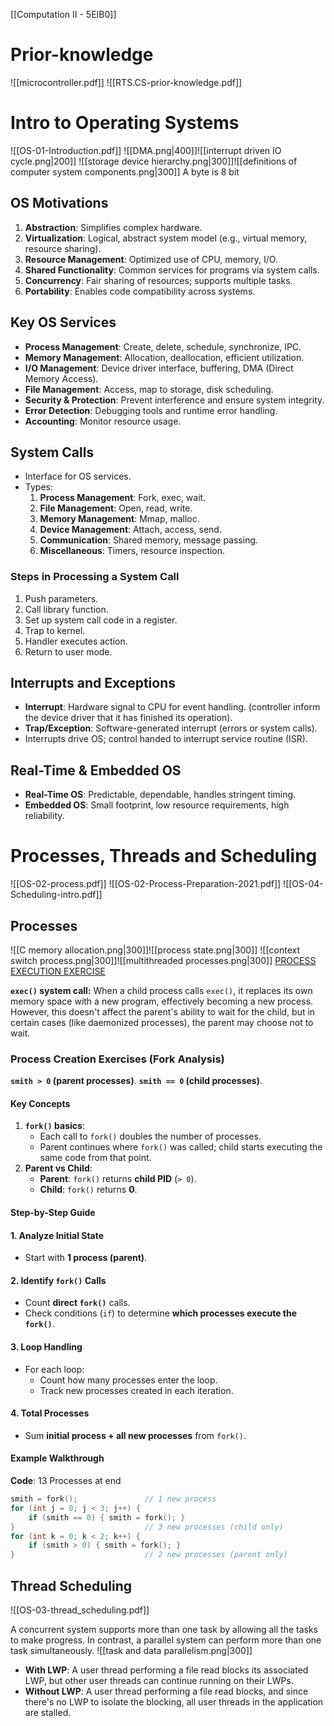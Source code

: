 [[Computation II - 5EIB0]]
# Prior-knowledge
![[microcontroller.pdf]]
![[RTS.CS-prior-knowledge.pdf]]
# Intro to Operating Systems
![[OS-01-Introduction.pdf]]
![[DMA.png|400]]![[interrupt driven IO cycle.png|200]]
![[storage device hierarchy.png|300]]![[definitions of computer system components.png|300]]
A byte is 8 bit
## OS Motivations
1. **Abstraction**: Simplifies complex hardware.
2. **Virtualization**: Logical, abstract system model (e.g., virtual memory, resource sharing).
3. **Resource Management**: Optimized use of CPU, memory, I/O.
4. **Shared Functionality**: Common services for programs via system calls.
5. **Concurrency**: Fair sharing of resources; supports multiple tasks.
6. **Portability**: Enables code compatibility across systems.
## Key OS Services
- **Process Management**: Create, delete, schedule, synchronize, IPC.
- **Memory Management**: Allocation, deallocation, efficient utilization.
- **I/O Management**: Device driver interface, buffering, DMA (Direct Memory Access).
- **File Management**: Access, map to storage, disk scheduling.
- **Security & Protection**: Prevent interference and ensure system integrity.
- **Error Detection**: Debugging tools and runtime error handling.
- **Accounting**: Monitor resource usage.
## System Calls
- Interface for OS services.
- Types:
  1. **Process Management**: Fork, exec, wait.
  2. **File Management**: Open, read, write.
  3. **Memory Management**: Mmap, malloc.
  4. **Device Management**: Attach, access, send.
  5. **Communication**: Shared memory, message passing.
  6. **Miscellaneous**: Timers, resource inspection.
### Steps in Processing a System Call
1. Push parameters.
2. Call library function.
3. Set up system call code in a register.
4. Trap to kernel.
5. Handler executes action.
6. Return to user mode.
## Interrupts and Exceptions
- **Interrupt**: Hardware signal to CPU for event handling. (controller inform the device driver that it has finished its operation).
- **Trap/Exception**: Software-generated interrupt (errors or system calls).
- Interrupts drive OS; control handed to interrupt service routine (ISR).
## Real-Time & Embedded OS
- **Real-Time OS**: Predictable, dependable, handles stringent timing.
- **Embedded OS**: Small footprint, low resource requirements, high reliability.
# Processes, Threads and Scheduling
![[OS-02-process.pdf]]
![[OS-02-Process-Preparation-2021.pdf]]
![[OS-04-Scheduling-intro.pdf]]

## Processes
![[C memory allocation.png|300]]![[process state.png|300]]
![[context switch process.png|300]]![[multithreaded processes.png|300]]
[PROCESS EXECUTION EXERCISE](https://chatgpt.com/c/674364de-9df8-800b-b8c1-026ca58ba71e)

**`exec()` system call:** When a child process calls `exec()`, it replaces its own memory space with a new program, effectively becoming a new process. However, this doesn't affect the parent's ability to wait for the child, but in certain cases (like daemonized processes), the parent may choose not to wait.
### Process Creation Exercises (Fork Analysis)
**`smith > 0` (parent processes)**.
**`smith == 0` (child processes)**.
#### Key Concepts
1. **`fork()` basics**:
   - Each call to `fork()` doubles the number of processes.
   - Parent continues where `fork()` was called; child starts executing the same code from that point.
2. **Parent vs Child**:
   - **Parent**: `fork()` returns **child PID** (`> 0`).
   - **Child**: `fork()` returns **0**.
#### Step-by-Step Guide
#### 1. Analyze Initial State
- Start with **1 process (parent)**.
#### 2. Identify `fork()` Calls
- Count **direct `fork()`** calls.
- Check conditions (`if`) to determine **which processes execute the `fork()`**.
#### 3. Loop Handling
- For each loop:
  - Count how many processes enter the loop.
  - Track new processes created in each iteration.
#### 4. Total Processes
- Sum **initial process + all new processes** from `fork()`.
#### Example Walkthrough
**Code**: 13 Processes at end
```c
smith = fork();               // 1 new process
for (int j = 0; j < 3; j++) {
    if (smith == 0) { smith = fork(); } 
}                             // 3 new processes (child only)
for (int k = 0; k < 2; k++) {
    if (smith > 0) { smith = fork(); }
}                             // 2 new processes (parent only)
```
## Thread Scheduling
![[OS-03-thread_scheduling.pdf]]

A concurrent system supports more than one task by allowing all the tasks to make progress. In contrast, a parallel system can perform more than one task simultaneously.
![[task and data parallelism.png|300]]
- **With LWP**: A user thread performing a file read blocks its associated LWP, but other user threads can continue running on their LWPs.
- **Without LWP**: A user thread performing a file read blocks, and since there's no LWP to isolate the blocking, all user threads in the application are stalled.

